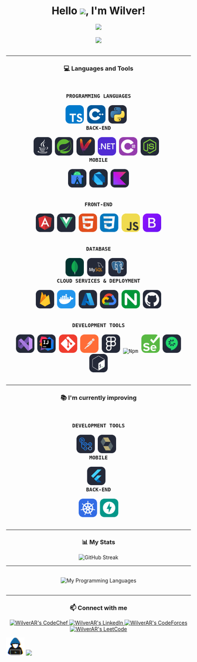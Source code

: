 <div align="center">
  <h1 align="center">Hello <img src="https://media.giphy.com/media/hvRJCLFzcasrR4ia7z/giphy.gif" width="35">, I'm Wilver!</h1>
  <img src="https://readme-typing-svg.herokuapp.com?font=Segoe+UI+Semibold&color=F2F2F2&size=20&center=true&vCenter=true&width=500&height=50&lines=Software+Engineering+student+from+Peru+%F0%9F%87%B5%F0%9F%87%AA">
  <br><br>
  <img src="https://media.giphy.com/media/26tn33aiTi1jkl6H6/giphy.gif" width="250"/>
</div>

<br>
<hr>

<div align="center">
  <h3>💻 Languages and Tools</h3>
  <br>
  <kbd>
    <br>
    <b>PROGRAMMING LANGUAGES</b>
    <br><br>
    <img src="https://github.com/tandpfun/skill-icons/blob/main/icons/TypeScript.svg" title="TypeScript" alt="TypeScript" width="50" height="50">
    <img src="https://github.com/tandpfun/skill-icons/blob/main/icons/CPP.svg" title="C++" alt="C++" width="50" height="50">
    <img src="https://github.com/tandpfun/skill-icons/blob/main/icons/Python-Dark.svg" title="Python" alt="Python" width="50" height="50">
  </kbd>
  &nbsp;
  <kbd>
    <br>
    <b>BACK-END</b>
    <br><br>
    <img src="https://github.com/tandpfun/skill-icons/blob/main/icons/Java-Dark.svg" title="Java" alt="Java" width="50" height="50">
    <img src="https://github.com/tandpfun/skill-icons/blob/main/icons/Spring-Dark.svg" title="SpringBoot" alt="SpringBoot" width="50" height="50">
    <img src="https://github.com/tandpfun/skill-icons/blob/main/icons/Maven-Dark.svg" title="NodeJS" alt="NodeJS" width="50" height="50">
    <img src="https://github.com/tandpfun/skill-icons/blob/main/icons/DotNet.svg" title=".Net" alt=".Net" width="50" height="50">
    <img src="https://github.com/tandpfun/skill-icons/blob/main/icons/CS.svg" title="CSharp" alt="CSharp" width="50" height="50">
    <img src="https://github.com/tandpfun/skill-icons/blob/main/icons/NodeJS-Dark.svg" title="NodeJS" alt="NodeJS" width="50" height="50">
  </kbd>
  &nbsp;
   <kbd>
    <br>
    <b>MOBILE</b>
    <br><br>
    <img src="https://github.com/tandpfun/skill-icons/blob/main/icons/AndroidStudio-Dark.svg" title="AndroidStudio" alt="AndroidStudio" width="50" height="50">
    <img src="https://github.com/tandpfun/skill-icons/blob/main/icons/Dart-Dark.svg" title="Dart" alt="Dart" width="50" height="50">
    <img src="https://github.com/tandpfun/skill-icons/blob/main/icons/Kotlin-Dark.svg" title="Kotlin" alt="Kotlin" width="50" height="50">
  </kbd>
  <br><br>
  <kbd>
    <br>
    <b>FRONT-END</b>
    <br><br>
    <img src="https://github.com/tandpfun/skill-icons/blob/main/icons/Angular-Dark.svg" title="Angular" alt="Angular" width="50" height="50">
    <img src="https://github.com/tandpfun/skill-icons/blob/main/icons/VueJS-Dark.svg" title="Vue" alt="Vue" width="50" height="50">
    <img src="https://github.com/tandpfun/skill-icons/blob/main/icons/HTML.svg" title="HTML5" alt="HTML5" width="50" height="50">
    <img src="https://github.com/tandpfun/skill-icons/blob/main/icons/CSS.svg" title="CSS" alt="CSS" width="50" height="50">
    <img src="https://github.com/tandpfun/skill-icons/blob/main/icons/JavaScript.svg" title="JavaScript" alt="JavaScript" width="50" height="50">
    <img src="https://github.com/tandpfun/skill-icons/blob/main/icons/Bootstrap.svg" title="Bootstrap" alt="Bootstrap" width="50" height="50">
  </kbd>
  <br><br>
  <kbd>
    <br>
    <b>DATABASE</b>
    <br><br>
    <img src="https://github.com/tandpfun/skill-icons/blob/main/icons/MongoDB.svg" title="MongoDB" alt="MongoDB" width="50" height="50">
    <img src="https://github.com/tandpfun/skill-icons/blob/main/icons/MySQL-Dark.svg" title="MySQL" alt="MySQL" width="50" height="50">
    <img src="https://github.com/tandpfun/skill-icons/blob/main/icons/PostgreSQL-Dark.svg" title="PostgreSQL" alt="PostgreSQL" width="50" height="50">
  </kbd>
  &nbsp;
  <kbd>
    <br>
    <b>CLOUD SERVICES & DEPLOYMENT</b>
    <br><br>
    <img src="https://github.com/tandpfun/skill-icons/blob/main/icons/Firebase-Dark.svg" title="Firebase" alt="Firebase" width="50" height="50">
    <img src="https://github.com/tandpfun/skill-icons/blob/main/icons/Docker.svg" title="Docker" alt="Dodcker" width="50" height="50">
    <img src="https://github.com/tandpfun/skill-icons/blob/main/icons/Azure-Dark.svg" title="Azure" alt="Azure" width="50" height="50">
    <img src="https://github.com/tandpfun/skill-icons/blob/main/icons/GCP-Dark.svg" title="Google Cloud Platform" alt="Google Cloud Platform" width="50" height="50">
    <img src="https://github.com/tandpfun/skill-icons/blob/main/icons/Nginx.svg" title="Nginx" alt="Nginx" width="50" height="50">
    <img src="https://github.com/tandpfun/skill-icons/blob/main/icons/Github-Dark.svg" title="Github" alt="Github" width="50" height="50">
  </kbd>
  <br><br>
  <kbd>
    <br>
    <b>DEVELOPMENT TOOLS</b>
    <br><br>
    <img src="https://github.com/tandpfun/skill-icons/blob/main/icons/VisualStudio-Dark.svg" title="Visual Studio" alt="Visual Studio" width="50" height="50">
    <img src="https://github.com/tandpfun/skill-icons/blob/main/icons/Idea-Dark.svg" title="Intellij IDEA" alt="Intellij IDEA" width="50" height="50">
    <img src="https://github.com/tandpfun/skill-icons/blob/main/icons/Git.svg" title="Git" alt="Git" width="50" height="50">
    <img src="https://github.com/tandpfun/skill-icons/blob/main/icons/Postman.svg" title="Postman" alt="Postman" width="50" height="50">
    <img src="https://github.com/tandpfun/skill-icons/blob/main/icons/Figma-Dark.svg" title="Figma" alt="Figma" width="50" height="50">
    <img src="https://github.com/tandpfun/skill-icons/blob/main/icons/Npm-Dark.svg" title="Npm" alt="Npm" width="50" height="50">
    <img src="https://github.com/tandpfun/skill-icons/blob/main/icons/Selenium.svg" title="SeleniumIDE" alt="SeleniumIDE" width="50" height="50">
    <img src="https://github.com/tandpfun/skill-icons/blob/main/icons/Gherkin-Dark.svg" title="Gherkin" alt="Gherkin" width="50" height="50">
    <img src="https://github.com/tandpfun/skill-icons/blob/main/icons/Bash-Dark.svg" title="GitBash" alt="GitBash" width="50" height="50">
  </kbd>
</div>

<br>
<hr>
<!-- <img src="https://media2.giphy.com/media/QssGEmpkyEOhBCb7e1/giphy.gif?cid=ecf05e47a0n3gi1bfqntqmob8g9aid1oyj2wr3ds3mg700bl&rid=giphy.gif" width ="25"> -->
<div align="center">
  <h3>📚 I'm currently improving</h3>
  <br>
  <kbd>
    <br>
    <b>DEVELOPMENT TOOLS</b>
    <br><br>
    <img src="https://github.com/tandpfun/skill-icons/blob/main/icons/GithubActions-Dark.svg" title="GithubActions" alt="GithubActions" width="50" height="50">
    <img src="https://github.com/tandpfun/skill-icons/blob/main/icons/Hibernate-Dark.svg" title="Hibernate" alt="Hibernate" width="50" height="50">
  </kbd>
  &nbsp;
  <kbd>
    <br>
    <b>MOBILE</b>
    <br><br>
    <img src="https://github.com/tandpfun/skill-icons/blob/main/icons/Flutter-Dark.svg" title="Flutter" alt="Flutter" width="50" height="50">
  </kbd>
  &nbsp;
  <kbd>
    <br>
    <b>BACK-END</b>
    <br><br>
    <img src="https://github.com/tandpfun/skill-icons/blob/main/icons/Kubernetes.svg" title="Kubernetes" alt="Kubernetes" width="50" height="50">
    <img src="https://github.com/tandpfun/skill-icons/blob/main/icons/FastAPI.svg" title="FastAPI" alt="FastAPI" width="50" height="50">
  </kbd>
</div>

<br>
<hr>

<!-- <img src="https://media.giphy.com/media/iY8CRBdQXODJSCERIr/giphy.gif" width="25"> -->
<div align="center">
  <h3>📊 My Stats</h3>
  <img src="http://github-readme-streak-stats.herokuapp.com?user=WilverAR&theme=gotham&hide_border=true&border_radius=2&card_width=1000" alt="GitHub Streak"/>
  <!-- 
  <hr>
  <img src="https://github-readme-stats.vercel.app/api?username=WilverAR&show_icons=true&theme=merko" alt="GitHub Stats"/>
  -->  
  <hr>
  <br>
  <img src="https://github-readme-stats-eight-theta.vercel.app/api/top-langs/?username=WilverAR&layout=compact&langs_count=7&theme=merko" alt="My Programming Languages" height="200em"/>
</div>

<br>
<hr>

<div align="center">
  <h3>📫 Connect with me</h3>
  <a href="https://www.codechef.com/users/wilverar_20" alt="CodeChef" target="_blank">
    <img src="https://img.shields.io/badge/CodeChef-%23B92B27?style=for-the-badge&logo=codechef&logoColor=white" alt="WilverAR's CodeChef" style="max-width: 100%;">
  </a>
  <a href="https://linkedin.com/in/wilver-arana-r-492a79225" alt="LinkedIn" target="_blank">
    <img src="https://img.shields.io/badge/LinkedIn-darkblue?style=for-the-badge&logo=linkedin&logoColor=white" alt="WilverAR's LinkedIn" style="max-width: 100%;">
  </a>
  <a href="https://codeforces.com/profile/Wilver_A.R." alt="CodeForces" target="_blank">
    <img src="https://img.shields.io/badge/Codeforces-green?style=for-the-badge&logo=codeforces&logoColor=white" alt="WilverAR's CodeForces" style="max-width: 100%;">
  </a>
  <a href="https://leetcode.com/WilverAR/" alt="LeetCode" target="_blank">
    <img src="https://img.shields.io/badge/LeetCode-FFA116?style=for-the-badge&logo=leetcode&logoColor=white" alt="WilverAR's LeetCode" style="max-width: 100%;">
  </a>
</div>

<picture><img src="https://github.com/0xAbdulKhalid/0xAbdulKhalid/raw/main/assets/mdImages/about_me.gif" width = 50px></picture>
<img src="https://user-images.githubusercontent.com/73097560/115834477-dbab4500-a447-11eb-908a-139a6edaec5c.gif">
